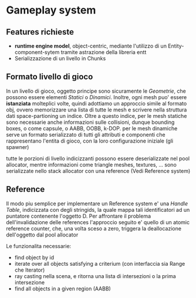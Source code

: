 # Gameplay system 

## Features richieste
* __runtime engine model__, object-centric, mediante l'utilizzo di un Entity-component-sytem tramite astrazione della libreria entt
* Serializzazione di un livello in Chunks

## Formato livello di gioco

In un livello di gioco, oggetto principe sono sicuramente le *Geometrie*, che possono essere elementi *Statici* o *Dinamici*.
Inoltre, ogni mesh puo' essere __istanziata__ molteplici volte, quindi adottiamo un approccio simile al formato obj, ovvero memorizzare una lista di 
tutte le mesh e scrivere nella struttura dati space-partioning un indice. Oltre a questo indice, 
per le mesh statiche sono necessarie anche informazioni sulle collisioni, dunque bounding boxes, o come capsule, o AABB, OOBB, k-DOP.
per le mesh dinamiche serve un formato serializzato di tutti gli attributi e componenti che rappresentano l'entita di gioco, con la loro configurazione
  iniziale (gli spawner)

tutte le porzioni di livello indicizzanti possono essere deserializzate nel pool allocator, mentre informazioni come triangle meshes, textures,
... sono serializzate nello stack allocator con una reference (Vedi Reference system)

## Reference

Il modo piu semplice per implementare un Reference system e' una _Handle Table_, indicizzata con degli stringids, la quale mappa tali identificatori
ad un puntatore contenente l'oggetto D. 
Per affrontare il problema dell'invalidazione delle references l'approccio seguito e' quello di un atomic reference counter, che, una volta sceso a 
zero, triggera la deallocazione dell'oggetto dal pool allocator

Le funzionalita necessarie:

* find object by id
* iterate over all objects satisfying a criterium (con interfaccia sia Range che Iterator)
* ray casting nella scena, e ritorna una lista di intersezioni o la prima intersezione
* find all objects in a given region (AABB)
